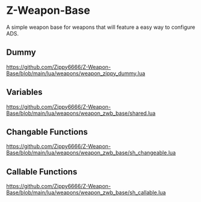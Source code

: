 # Z-Weapon-Base
A simple weapon base for weapons that will feature a easy way to configure ADS.

## Dummy
https://github.com/Zippy6666/Z-Weapon-Base/blob/main/lua/weapons/weapon_zippy_dummy.lua

## Variables
https://github.com/Zippy6666/Z-Weapon-Base/blob/main/lua/weapons/weapon_zwb_base/shared.lua

## Changable Functions
https://github.com/Zippy6666/Z-Weapon-Base/blob/main/lua/weapons/weapon_zwb_base/sh_changeable.lua

## Callable Functions
https://github.com/Zippy6666/Z-Weapon-Base/blob/main/lua/weapons/weapon_zwb_base/sh_callable.lua
